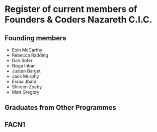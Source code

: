 # Register of current members of Founders & Coders Nazareth C.I.C.

## Founding members
 + Eoin McCarthy
 + Rebecca Radding
 + Dan Sofer
 + Noga Inbar
 + Justen Barget
 + Jack Murphy
 + Esraa Jbara
 + Shireen Zoaby
 + Matt Gregory

## Graduates from Other Programmes

## FACN1

